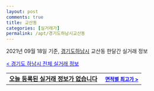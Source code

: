 ```yaml
---
layout: post
comments: true
title: 교산동
categories: [실거래가]
permalink: /apt/경기도하남시교산동
---
```


2021년 09월 18일 기준, <a href="/apt/경기도하남시">경기도하남시</a> 교산동 한달간 실거래 정보

<a style="color: blue;" href="/apt/경기도하남시">< 경기도 하남시 전체 실거래 정보</a>
<!---- start ---->
<table>
  <tr>
    <td colspan="4" style="font-weight: bold;"><a href="/apt/경기도하남시교산동{name_without_space}">오늘 등록된 실거래 정보가 없습니다</a> &nbsp;&nbsp;&nbsp; <a style="color: blue; font-size: smaller;" href="/apt/경기도하남시교산동{name_without_space}">면적별 최고가 ></a></td>
  </tr>
    
</table>
<!---- end ---->
    